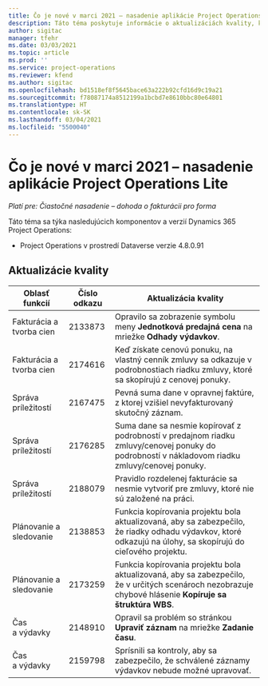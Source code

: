 ```yaml
---
title: Čo je nové v marci 2021 – nasadenie aplikácie Project Operations Lite
description: Táto téma poskytuje informácie o aktualizáciách kvality, ktoré sú k dispozícii v nasadení Project Operations Lite, vydanie z marca 2021.
author: sigitac
manager: tfehr
ms.date: 03/03/2021
ms.topic: article
ms.prod: ''
ms.service: project-operations
ms.reviewer: kfend
ms.author: sigitac
ms.openlocfilehash: bd1518ef8f5645bace63a222b92cfd16d9c19a21
ms.sourcegitcommit: f78087174a8512199a1bcbd7e8610bbc80e64801
ms.translationtype: HT
ms.contentlocale: sk-SK
ms.lasthandoff: 03/04/2021
ms.locfileid: "5500040"
---
```

# <a name="whats-new-march-2021---project-operations-lite-deployment"></a>Čo je nové v marci 2021 – nasadenie aplikácie Project Operations Lite

_Platí pre: Čiastočné nasadenie – dohoda o fakturácii pro forma_


Táto téma sa týka nasledujúcich komponentov a verzií Dynamics 365 Project Operations:

- Project Operations v prostredí Dataverse verzie 4.8.0.91 

## <a name="quality-updates"></a>Aktualizácie kvality

| **Oblasť funkcií** | **Číslo odkazu** | **Aktualizácia kvality** |
| --- | --- | --- |
| Fakturácia a tvorba cien | 2133873 | Opravilo sa zobrazenie symbolu meny **Jednotková predajná cena** na mriežke **Odhady výdavkov**. |
| Fakturácia a tvorba cien | 2174616 | Keď získate cenovú ponuku, na vlastný cenník zmluvy sa odkazuje v podrobnostiach riadku zmluvy, ktoré sa skopírujú z cenovej ponuky. |
| Správa príležitostí | 2167475 | Pevná suma dane v opravnej faktúre, z ktorej vzišiel nevyfakturovaný skutočný záznam. |
| Správa príležitostí | 2176285 | Suma dane sa nesmie kopírovať z podrobností v predajnom riadku zmluvy/cenovej ponuky do podrobností v nákladovom riadku zmluvy/cenovej ponuky. |
| Správa príležitostí | 2188079 | Pravidlo rozdelenej fakturácie sa nesmie vytvoriť pre zmluvy, ktoré nie sú založené na práci. |
| Plánovanie a sledovanie | 2138853 | Funkcia kopírovania projektu bola aktualizovaná, aby sa zabezpečilo, že riadky odhadu výdavkov, ktoré odkazujú na úlohy, sa skopírujú do cieľového projektu. |
| Plánovanie a sledovanie | 2173259 | Funkcia kopírovania projektu bola aktualizovaná, aby sa zabezpečilo, že v určitých scenároch nezobrazuje chybové hlásenie **Kopíruje sa štruktúra WBS**. |
| Čas a výdavky | 2148910 | Opravil sa problém so stránkou **Upraviť záznam** na mriežke **Zadanie času**. |
| Čas a výdavky | 2159798 | Sprísnili sa kontroly, aby sa zabezpečilo, že schválené záznamy výdavkov nebude možné upravovať. |



